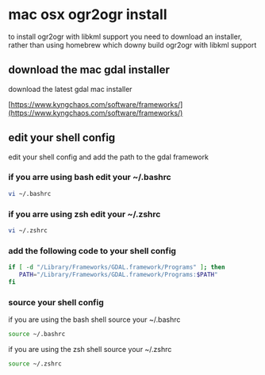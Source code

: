 # mac osx ogr2ogr install

to install ogr2ogr with libkml support you need to download an installer, rather than using homebrew which downy build ogr2ogr with libkml support

## download the mac gdal installer

download the latest gdal mac installer

[https://www.kyngchaos.com/software/frameworks/](https://www.kyngchaos.com/software/frameworks/)

## edit your shell config

edit your shell config and add the path to the gdal framework

### if you arre using bash edit your ~/.bashrc

```bash
vi ~/.bashrc
```

### if you arre using zsh edit your ~/.zshrc

```bash
vi ~/.zshrc
```

### add the following code to your shell config

```bash
if [ -d "/Library/Frameworks/GDAL.framework/Programs" ]; then
   PATH="/Library/Frameworks/GDAL.framework/Programs:$PATH"
fi
```

### source your shell config

if you are using the bash shell source your ~/.bashrc

```bash
source ~/.bashrc
```

if you are using the zsh shell source your ~/.zshrc

```bash
source ~/.zshrc
```

